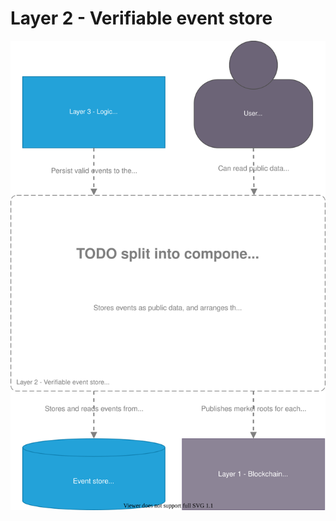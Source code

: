 # Layer 2 - Verifiable event store

![C4 component diagram of layer 2](/doc/layer2_verifiable_event_store/component_diagra.drawio.svg)

